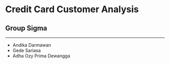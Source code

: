 # Credit Card Customer Analysis

## **Group Sigma**
----
- Andika Darmawan
- Gede Sariasa
- Adha Ozy Prima Dewangga
